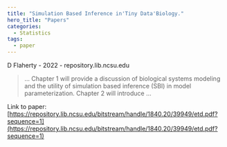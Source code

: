 ```yaml
---
title: "Simulation Based Inference in'Tiny Data'Biology."
hero_title: "Papers"
categories:
  - Statistics
tags:
  - paper
---
```

D Flaherty - 2022 - repository.lib.ncsu.edu



>… Chapter 1 will provide a discussion of biological systems modeling and the utility of simulation based inference (SBI) in model parameterization. Chapter 2 will introduce …

Link to paper: [https://repository.lib.ncsu.edu/bitstream/handle/1840.20/39949/etd.pdf?sequence=1](https://repository.lib.ncsu.edu/bitstream/handle/1840.20/39949/etd.pdf?sequence=1)
